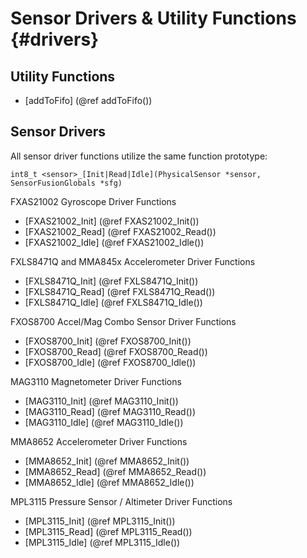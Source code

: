 Sensor Drivers & Utility Functions {#drivers}
=======
Utility Functions
-----------------
* [addToFifo] (@ref addToFifo())

Sensor Drivers
--------------
All sensor driver functions utilize the same function prototype:

    int8_t <sensor>_[Init|Read|Idle](PhysicalSensor *sensor, SensorFusionGlobals *sfg)

FXAS21002 Gyroscope Driver Functions
* [FXAS21002_Init] (@ref FXAS21002_Init())
* [FXAS21002_Read] (@ref FXAS21002_Read())
* [FXAS21002_Idle] (@ref FXAS21002_Idle())

FXLS8471Q and MMA845x Accelerometer Driver Functions
* [FXLS8471Q_Init] (@ref FXLS8471Q_Init())
* [FXLS8471Q_Read] (@ref FXLS8471Q_Read())
* [FXLS8471Q_Idle] (@ref FXLS8471Q_Idle())

FXOS8700 Accel/Mag Combo Sensor Driver Functions
* [FXOS8700_Init] (@ref FXOS8700_Init())
* [FXOS8700_Read] (@ref FXOS8700_Read())
* [FXOS8700_Idle] (@ref FXOS8700_Idle())

MAG3110 Magnetometer Driver Functions
* [MAG3110_Init] (@ref MAG3110_Init())
* [MAG3110_Read] (@ref MAG3110_Read())
* [MAG3110_Idle] (@ref MAG3110_Idle())

MMA8652 Accelerometer Driver Functions
* [MMA8652_Init] (@ref MMA8652_Init())
* [MMA8652_Read] (@ref MMA8652_Read())
* [MMA8652_Idle] (@ref MMA8652_Idle())

MPL3115 Pressure Sensor / Altimeter Driver Functions
* [MPL3115_Init] (@ref MPL3115_Init())
* [MPL3115_Read] (@ref MPL3115_Read())
* [MPL3115_Idle] (@ref MPL3115_Idle())

